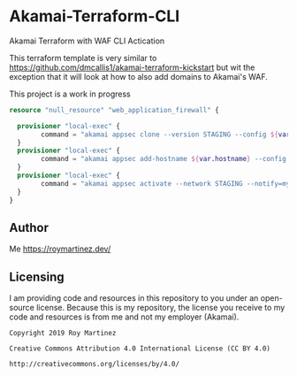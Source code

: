 # Akamai-Terraform-CLI
 Akamai Terraform with WAF CLI Actication


This terraform template is very similar to https://github.com/dmcallis1/akamai-terraform-kickstart but wit the exception that it will look at how to also add domains to Akamai's WAF. 

This project is a work in progress


```terraform
resource "null_resource" "web_application_firewall" {

  provisioner "local-exec" {
        command = "akamai appsec clone --version STAGING --config ${var.wafid} --section ${var.security}"
  }
  provisioner "local-exec" {
        command = "akamai appsec add-hostname ${var.hostname} --config ${var.wafid} --section ${var.security}"
  }
  provisioner "local-exec" {
        command = "akamai appsec activate --network STAGING --notify=myemail @akamai.com --config ${var.wafid}  --section ${var.security}"
  }
}


```

## Author
Me https://roymartinez.dev/
## Licensing
I am providing code and resources in this repository to you under an open-source license. Because this is my repository, the license you receive to my code and resources is from me and not my employer (Akamai).

```
Copyright 2019 Roy Martinez

Creative Commons Attribution 4.0 International License (CC BY 4.0)

http://creativecommons.org/licenses/by/4.0/
```